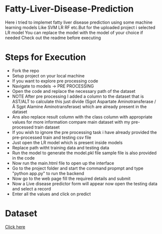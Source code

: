 # Fatty-Liver-Disease-Prediction
Here i tried to implemet fatty liver disease prediction using some machine learning models Like SVM LR RF etc.But for the uploaded project i selected LR model You can replace the model with the model of your choice if needed Check out the readme before executing

# Steps for Execution 
* Fork the repo
* Setup project on your local machine
* If you want to explore pre processing code
* Navigate to models -> PRE PROCESSING
* Open the code and replace the necessary path of the dataset
* NOTE After pre processing I added a column to the dataset that is AST/ALT to calculate this just divide (Sgot Aspartate Aminotransferase / Â Sgpt Alamine Aminotransferase) which are already present in the dataset
* Ans also replace result column with the class column with appropriate values for more information compare main dataset with my pre-processed train dataset
* If you wish to ignore the pre processing task i have already provided the pre-processed train and testing csv file
* Just open the LR model which is present inside models
* Replace path witht training data and testing data
* Run the model to generate the model.pkl file sample file is also provided in the code
* Now run the main.html file to open up the interface
* Go to the project folder and start the command propmpt and type "python app.py" to run the backend
* Now go to the web page fill the required details and submit
* Now a Live disease predictor form will appear now open the testing data and select a record
* Enter all the values and click on predict


# Dataset 
[Click here](https://www.kaggle.com/datasets/abhi8923shriv/liver-disease-patient-dataset)


